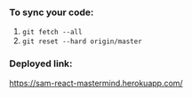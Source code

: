 ### To sync your code:

1. `git fetch --all`
2. `git reset --hard origin/master`

### Deployed link:

https://sam-react-mastermind.herokuapp.com/